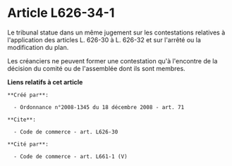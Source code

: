 # Article L626-34-1

Le tribunal statue dans un même jugement sur les contestations relatives à l'application des articles L. 626-30 à L. 626-32
et sur l'arrêté ou la modification du plan. 

Les créanciers ne peuvent former une contestation qu'à l'encontre de la décision du comité ou de l'assemblée dont ils sont
membres.

**Liens relatifs à cet article**

	**Créé par**:

	  - Ordonnance n°2008-1345 du 18 décembre 2008 - art. 71

	**Cite**:

	  - Code de commerce - art. L626-30

	**Cité par**:

	  - Code de commerce - art. L661-1 (V)
